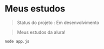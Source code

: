 <h1>Meus estudos </h1>

> Status do projeto : Em desenvolvimento

> Meus estudos da alura!

```
node app.js
```
